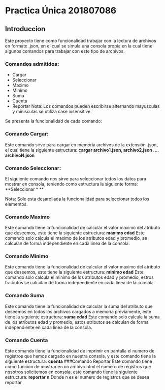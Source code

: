# Practica Única 201807086

## Introduccion

Este proyecto tiene como funcionalidad trabajar con la lectura de archivos en formato .json, en el cual se simula una consola propia en la cual tiene algunos comandos para trabajar con este tipo de archivos.
### Comandos admitidos:
* Cargar
* Seleccionar
* Maximo
* Minimo
* Suma
* Cuenta
* Reportar
Nota: Los comandos pueden escribirse alternando mayusculas y minisculas se utiliza case insensitive.

Se presenta la funcionalidad de cada comando:
### Comando Cargar:
Este comando sirve para cargar en memoria archivos de la extensión .json, el cual tiene la siguiente estructura: **cargar archivo1.json, archivo2.json .... archivoN.json**


### Comando Seleccionar:
El siguiente comando nos sirve para seleccionar todos los datos para mostrar en consola, teniendo como estructura la siguiente forma:	**Seleccionar * **

Nota: Solo esta desarollada la funcionalidad para seleccionar todos los elementos.

### Comando Maximo
Este comando tiene la funcionalidad de calcular el valor maximo del atributo que deseemos, este tiene la siguiente estructura: **maximo edad**
Este comando solo calcula el maximo de los atributos edad y promedio, se calculan de forma independiente en cada linea de la consola.
### Comando Minimo
Este comando tiene la funcionalidad de calcular el valor maximo del atributo que deseemos, este tiene la siguiente estructura: **minimo edad**
Este comando solo calcula el minimo de los atributos edad y promedio, estros traibutos se calculan de forma independiente en cada linea de la consola.
### Comando Suma
Este comando tiene la funcionalidad de calcular la suma del atributo que deseemos en todos los archivos cargados a memoria previamente, este tiene la siguiente estructura: 
**suma edad**
Este comando solo calcula la suma de los atributos edad y promedio, estos atributos se calculan de forma independiente en cada linea de la consola.

### Comando Cuenta
Este comando tiene la funcionalidad de imprimir en pantalla el numero de registros que hemos cargado en nuestra consola, y este comando tiene la siguiente estructura: **cuenta**
###Comando Reportar
Este comando tiene como funcion de mostrar en un archivo html el numero de registros que nosotros solicitemos en consola, este comando tiene la siguiente estructura: **reportar n**
Donde n es el numero de registros que se desea reportar
